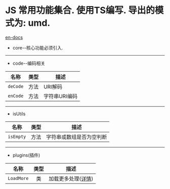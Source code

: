 # JS 常用功能集合. 使用TS编写. 导出的模式为: umd.

[en-docs](./README.md)

+ core--核心功能必须引入.


*****
+ code--编码相关

|名称|类型|描述|
|--|:--:|--|
|`deCode`|方法|URI解码|
|`enCode`|方法|字符串URI编码|


*****
+ isUtils

|名称|类型|描述|
|--|:--:|--|
|`isEmpty`|方法|字符串或数组是否为空判断|

*****
+ plugins(插件)

|名称|类型|描述|
|--|:--:|--|
|`LoadMore`|类|加载更多处理([详情](./docs/LoadMore.md))